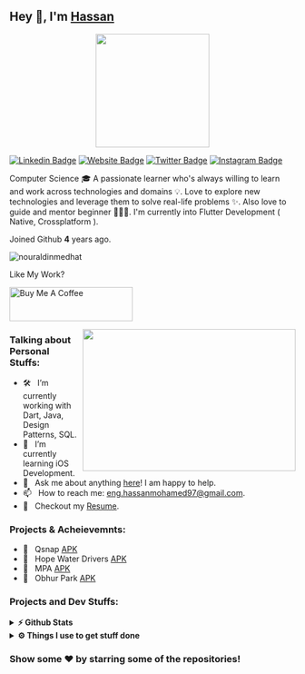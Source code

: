 ## Hey 👋, I'm [Hassan](https://github.com/Hassan-Daboos/)

<p align="center">
  <img height="200em" src="https://images.prismic.io/impactio-blog/2575689d-8dfe-4d7c-b6a7-f33b170231b8_What+Does+a+Dart+and+Flutter+Developer+Do.png?auto=compress,format" />
</p>

[![Linkedin Badge](https://img.shields.io/badge/-LinkedIn-0e76a8?style=flat-square&logo=Linkedin&logoColor=white)](https://www.linkedin.com/in/hassan-daboos/)
[![Website Badge](https://img.shields.io/badge/Website-3b5998?style=flat-square&logo=google-chrome&logoColor=white)](https://enghassanmohamed97.wixsite.com/hassandabos)
[![Twitter Badge](https://img.shields.io/badge/-Twitter-00acee?style=flat-square&logo=Twitter&logoColor=white)](https://twitter.com/Daboos97)
[![Instagram Badge](https://img.shields.io/badge/-Instagram-e4405f?style=flat-square&logo=Instagram&logoColor=white)](https://www.instagram.com/h.daboos/)



Computer Science 🎓 A passionate learner who's always willing to learn and work across technologies and domains 💡. Love to explore new technologies and leverage them to solve real-life problems ✨. Also love to guide and mentor beginner 👨🏻‍💻. I'm currently into Flutter Development ( Native, Crossplatform ).

Joined Github **4** years ago.
<p align="left"> <img src="https://komarev.com/ghpvc/?username=nouraldinmedhat&label=Profile%20views&color=0e75b6&style=flat" alt="nouraldinmedhat" /> </p>


Like My Work?

<a href="https://www.buymeacoffee.com/nouraldinmedhat" target="_blank"><img src="https://cdn.buymeacoffee.com/buttons/v2/default-yellow.png" alt="Buy Me A Coffee" height="60px" width="217px" ></a>

<img align="right" height="250" width="375" alt="" src="https://thumbs.gfycat.com/ImpishDiscreteGonolek-max-1mb.gif" />

### Talking about Personal Stuffs:

- 🛠 &nbsp; I’m currently working with Dart, Java, Design Patterns, SQL.  
- 🚀 &nbsp; I’m currently learning iOS Development.
- 💬 &nbsp; Ask me about anything [here](https://github.com/nouraldinMedhat/hassan-daboos/issues/1)! I am happy to help.
- 📫 &nbsp; How to reach me: eng.hassanmohamed97@gmail.com.
- 📝 &nbsp; Checkout my [Resume](https://drive.google.com/file/d/1YLP1LoFiXTm9qQvCUNeDC6k5y5xoR604/view?usp=sharing).



### Projects & Acheievemnts:


- 🚀 &nbsp; Qsnap [APK](https://play.google.com/store/apps/details?id=com.optimalsolutions.qsnapapp)
- 🚀 &nbsp; Hope Water Drivers [APK](https://play.google.com/store/apps/details?id=com.optimalsolutions.hopewaterdrivers.hope_water_driver)
- 🚀 &nbsp; MPA [APK](https://play.google.com/store/apps/details?id=com.optimalsolutions.mpa)
- 🚀 &nbsp; Obhur Park [APK](https://play.google.com/store/apps/details?id=com.optimalsolutions.obhurpark)



### Projects and Dev Stuffs:

<details>	
  <summary><b>⚡ Github Stats</b></summary>

  <br />
  <img height="180em" src="https://github-readme-stats.vercel.app/api?username=hassan-daboos&show_icons=true&hide_border=true&&count_private=true&include_all_commits=true" />
  
</details>

 
<details>	
  <br />
  <summary><b>⚙️ Things I use to get stuff done</b></summary>
  	<ul>
  	    <li><b>OS:</b> Windows 11</li>
	    <li><b>Laptop: </b> HP Notebook</li>
  	    <li><b>Browser: </b> Chrome</li>
	    <li><b>Code Editor:</b> Android Studio, Visual Code</li>
	    <li><b>To Stay Updated:</b> Linkedin and Twitter.</li>
	    <br />
	</ul>	
</details>



### Show some ❤️ by starring some of the repositories!

</div>

